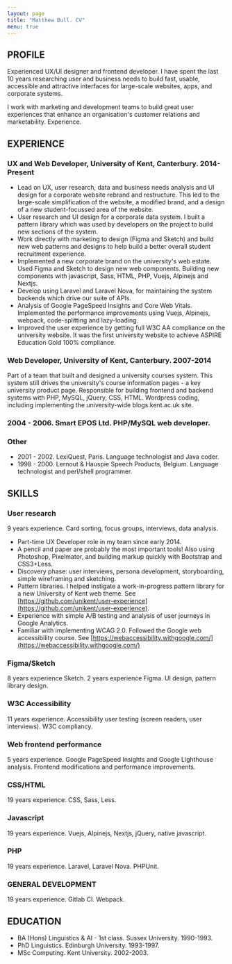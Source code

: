 ```yaml
---
layout: page
title: "Matthew Bull. CV"
menu: true
---
```


## PROFILE
Experienced UX/UI designer and frontend developer. I have spent the last 10 years researching user and business needs to build fast, usable, accessible and attractive interfaces for large-scale websites, apps, and corporate systems.

I work with marketing and development teams to build great user experiences that enhance an organisation's customer relations and marketability.
Experience.


## EXPERIENCE

### UX and Web Developer, University of Kent, Canterbury. 2014-Present

- Lead on UX, user research, data and business needs analysis and UI design for a corporate website rebrand and restructure.
This led to the large-scale simplification of the website, a modified brand, and a design of a new student-focussed area of the website.
- User research and UI design for a corporate data system. I built a pattern library which was used by developers on the project to build new sections of the system.
- Work directly with marketing to design (Figma and Sketch) and build new web patterns and designs to help build a better overall student recruitment experience.
- Implemented a new corporate brand on the university's web estate. Used Figma and Sketch to design new web components. Building new components with javascript, Sass, HTML, PHP, Vuejs, Alpinejs and Nextjs.
- Develop using Laravel and Laravel Nova, for maintaining the system backends which drive our suite of APIs.
- Analysis of Google PageSpeed Insights and Core Web Vitals. Implemented the performance improvements using Vuejs, Alpinejs, webpack, code-splitting and lazy-loading.
- Improved the user experience by getting full W3C AA compliance on the university website. It was the first university website to achieve ASPIRE Education Gold 100% compliance.

### Web Developer, University of Kent, Canterbury. 2007-2014
Part of a team that built and designed a university courses system. This system still drives the university's course information pages - a key university product page.
Responsible for building frontend and backend systems with PHP, MySQL, jQuery, CSS, HTML.
Wordpress coding, including implementing the university-wide blogs.kent.ac.uk site.

### 2004 - 2006. Smart EPOS Ltd. PHP/MySQL web developer.

### Other
- 2001 - 2002. LexiQuest, Paris. Language technologist and Java coder.
- 1998 - 2000. Lernout & Hauspie Speech Products, Belgium. Language technologist and perl/shell programmer.


## SKILLS
### User research
9 years experience. Card sorting, focus groups, interviews, data analysis.
- Part-time UX Developer role in my team since early 2014.
- A pencil and paper are probably the most important tools! Also using Photoshop, Pixelmator, and building markup quickly with Bootstrap and CSS3+Less.
- Discovery phase: user interviews, persona development, storyboarding, simple wireframing and sketching.
- Pattern libraries. I helped instigate a work-in-progress pattern library for a new University of Kent web theme. See [https://github.com/unikent/user-experience](https://github.com/unikent/user-experience).
- Experience with simple A/B testing and analysis of user journeys in Google Analytics.
- Familiar with implementing WCAG 2.0. Followed the Google web accessibility course. See [https://webaccessibility.withgoogle.com/](https://webaccessibility.withgoogle.com/)

### Figma/Sketch
8 years experience Sketch. 2 years experience Figma. UI design, pattern library design.

### W3C Accessibility
11 years experience. Accessibility user testing (screen readers, user interviews). W3C compliancy.

### Web frontend performance
5 years experience. Google PageSpeed Insights and Google Lighthouse analysis. Frontend modifications and performance improvements.

### CSS/HTML
19 years experience. CSS, Sass, Less.

### Javascript
19 years experience. Vuejs, Alpinejs, Nextjs, jQuery, native javascript.

### PHP
19 years experience. Laravel, Laravel Nova. PHPUnit.

### GENERAL DEVELOPMENT
19 years experience. Gitlab CI. Webpack.


## EDUCATION

- BA (Hons) Linguistics & AI - 1st class. Sussex University. 1990-1993.
- PhD Linguistics. Edinburgh University. 1993-1997.
- MSc Computing. Kent University. 2002-2003.
